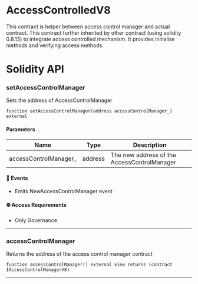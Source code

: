 # AccessControlledV8

This contract is helper between access control manager and actual contract. This contract further inherited by other contract (using solidity 0.8.13)
to integrate access controlled mechanism. It provides initialise methods and verifying access methods.

# Solidity API

### setAccessControlManager

Sets the address of AccessControlManager

```solidity
function setAccessControlManager(address accessControlManager_) external
```

#### Parameters

| Name                   | Type    | Description                                 |
| ---------------------- | ------- | ------------------------------------------- |
| accessControlManager\_ | address | The new address of the AccessControlManager |

#### 📅 Events

- Emits NewAccessControlManager event

#### ⛔️ Access Requirements

- Only Governance

---

### accessControlManager

Returns the address of the access control manager contract

```solidity
function accessControlManager() external view returns (contract IAccessControlManagerV8)
```

---
